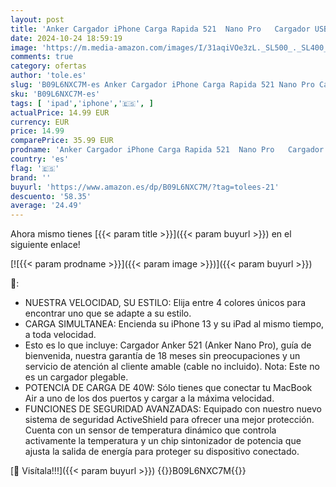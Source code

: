 ```yaml
---
layout: post
title: 'Anker Cargador iPhone Carga Rapida 521  Nano Pro   Cargador USB C Compacto de 40 W PIQ 3.0 con Puerto Dual  no Plegable  para iPhone 15/14/13/12/Pro MAX  iPad Mini  Macbook Air  etc.'
date: 2024-10-24 18:59:19
image: 'https://m.media-amazon.com/images/I/31aqiVOe3zL._SL500_._SL400_.jpg'
comments: true
category: ofertas
author: 'tole.es'
slug: 'B09L6NXC7M-es Anker Cargador iPhone Carga Rapida 521 Nano Pro Cargador...'
sku: 'B09L6NXC7M-es'
tags: [ 'ipad','iphone','🇪🇸', ]
actualPrice: 14.99 EUR
currency: EUR
price: 14.99
comparePrice: 35.99 EUR
prodname: 'Anker Cargador iPhone Carga Rapida 521  Nano Pro   Cargador USB C Compacto de 40 W PIQ 3.0 con Puerto Dual  no Plegable  para iPhone 15/14/13/12/Pro MAX  iPad Mini  Macbook Air  etc.'
country: 'es'
flag: '🇪🇸'
brand: ''
buyurl: 'https://www.amazon.es/dp/B09L6NXC7M/?tag=tolees-21'
descuento: '58.35'
average: '24.49'
---
```


Ahora mismo tienes [{{< param title >}}]({{< param buyurl >}}) en el siguiente enlace!

[![{{< param prodname >}}]({{< param image >}})]({{< param buyurl >}})

🔎:

- NUESTRA VELOCIDAD, SU ESTILO: Elija entre 4 colores únicos para encontrar uno que se adapte a su estilo.
- CARGA SIMULTANEA: Encienda su iPhone 13 y su iPad al mismo tiempo, a toda velocidad.
- Esto es lo que incluye: Cargador Anker 521 (Anker Nano Pro), guía de bienvenida, nuestra garantía de 18 meses sin preocupaciones y un servicio de atención al cliente amable (cable no incluido). Nota: Este no es un cargador plegable.
- POTENCIA DE CARGA DE 40W: Sólo tienes que conectar tu MacBook Air a uno de los dos puertos y cargar a la máxima velocidad.
- FUNCIONES DE SEGURIDAD AVANZADAS: Equipado con nuestro nuevo sistema de seguridad ActiveShield para ofrecer una mejor protección. Cuenta con un sensor de temperatura dinámico que controla activamente la temperatura y un chip sintonizador de potencia que ajusta la salida de energía para proteger su dispositivo conectado.

[🛒 Visítala!!!]({{< param buyurl >}})
{{<world>}}B09L6NXC7M{{</world>}}
